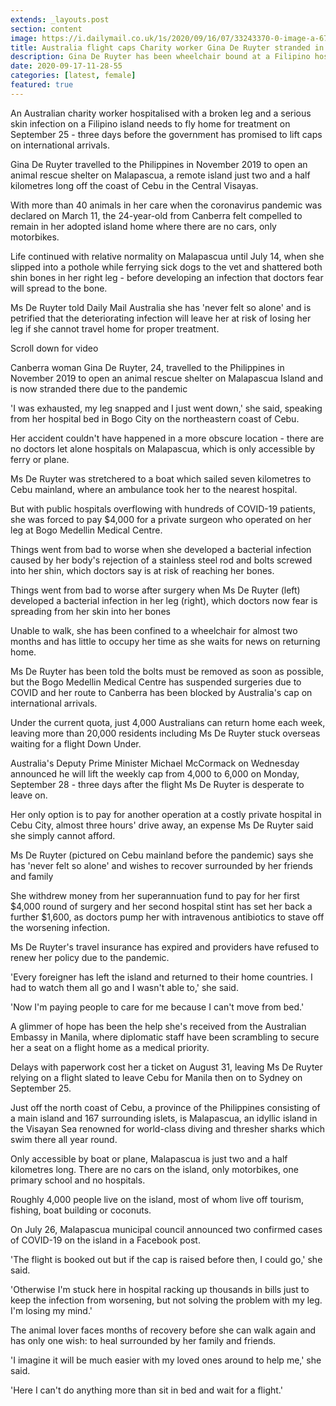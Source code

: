 ```yaml
---
extends: _layouts.post
section: content
image: https://i.dailymail.co.uk/1s/2020/09/16/07/33243370-0-image-a-67_1600238670574.jpg 
title: Australia flight caps Charity worker Gina De Ruyter stranded in the Philippines with skin infection 
description: Gina De Ruyter has been wheelchair bound at a Filipino hospital for two months. She needs to fly to Canberra for treatment but is locked out by the Australian governments caps on arrivals. 
date: 2020-09-17-11-28-55 
categories: [latest, female] 
featured: true 
--- 
```

An Australian charity worker hospitalised with a broken leg and a serious skin infection on a Filipino island needs to fly home for treatment on September 25 - three days before the government has promised to lift caps on international arrivals.

Gina De Ruyter travelled to the Philippines in November 2019 to open an animal rescue shelter on Malapascua, a remote island just two and a half kilometres long off the coast of Cebu in the Central Visayas.

With more than 40 animals in her care when the coronavirus pandemic was declared on March 11, the 24-year-old from Canberra felt compelled to remain in her adopted island home where there are no cars, only motorbikes.

Life continued with relative normality on Malapascua until July 14, when she slipped into a pothole while ferrying sick dogs to the vet and shattered both shin bones in her right leg - before developing an infection that doctors fear will spread to the bone.

Ms De Ruyter told Daily Mail Australia she has 'never felt so alone' and is petrified that the deteriorating infection will leave her at risk of losing her leg if she cannot travel home for proper treatment.

Scroll down for video

Canberra woman Gina De Ruyter, 24, travelled to the Philippines in November 2019 to open an animal rescue shelter on Malapascua Island and is now stranded there due to the pandemic

'I was exhausted, my leg snapped and I just went down,' she said, speaking from her hospital bed in Bogo City on the northeastern coast of Cebu.

Her accident couldn't have happened in a more obscure location - there are no doctors let alone hospitals on Malapascua, which is only accessible by ferry or plane.

Ms De Ruyter was stretchered to a boat which sailed seven kilometres to Cebu mainland, where an ambulance took her to the nearest hospital.

But with public hospitals overflowing with hundreds of COVID-19 patients, she was forced to pay $4,000 for a private surgeon who operated on her leg at Bogo Medellin Medical Centre.

Things went from bad to worse when she developed a bacterial infection caused by her body's rejection of a stainless steel rod and bolts screwed into her shin, which doctors say is at risk of reaching her bones. 

Things went from bad to worse after surgery when Ms De Ruyter (left) developed a bacterial infection in her leg (right), which doctors now fear is spreading from her skin into her bones

Unable to walk, she has been confined to a wheelchair for almost two months and has little to occupy her time as she waits for news on returning home.

Ms De Ruyter has been told the bolts must be removed as soon as possible, but the Bogo Medellin Medical Centre has suspended surgeries due to COVID and her route to Canberra has been blocked by Australia's cap on international arrivals.

Under the current quota, just 4,000 Australians can return home each week, leaving more than 20,000 residents including Ms De Ruyter stuck overseas waiting for a flight Down Under.

Australia's Deputy Prime Minister Michael McCormack on Wednesday announced he will lift the weekly cap from 4,000 to 6,000 on Monday, September 28 - three days after the flight Ms De Ruyter is desperate to leave on.

Her only option is to pay for another operation at a costly private hospital in Cebu City, almost three hours' drive away, an expense Ms De Ruyter said she simply cannot afford. 

Ms De Ruyter (pictured on Cebu mainland before the pandemic) says she has 'never felt so alone' and wishes to recover surrounded by her friends and family

She withdrew money from her superannuation fund to pay for her first $4,000 round of surgery and her second hospital stint has set her back a further $1,600, as doctors pump her with intravenous antibiotics to stave off the worsening infection. 

Ms De Ruyter's travel insurance has expired and providers have refused to renew her policy due to the pandemic.

'Every foreigner has left the island and returned to their home countries. I had to watch them all go and I wasn't able to,' she said.

'Now I'm paying people to care for me because I can't move from bed.'

A glimmer of hope has been the help she's received from the Australian Embassy in Manila, where diplomatic staff have been scrambling to secure her a seat on a flight home as a medical priority.

Delays with paperwork cost her a ticket on August 31, leaving Ms De Ruyter relying on a flight slated to leave Cebu for Manila then on to Sydney on September 25. 

Just off the north coast of Cebu, a province of the Philippines consisting of a main island and 167 surrounding islets, is Malapascua, an idyllic island in the Visayan Sea renowned for world-class diving and thresher sharks which swim there all year round.

Only accessible by boat or plane, Malapascua is just two and a half kilometres long. There are no cars on the island, only motorbikes, one primary school and no hospitals.

Roughly 4,000 people live on the island, most of whom live off tourism, fishing, boat building or coconuts.

On July 26, Malapascua municipal council announced two confirmed cases of COVID-19 on the island in a Facebook post.

'The flight is booked out but if the cap is raised before then, I could go,' she said. 

'Otherwise I'm stuck here in hospital racking up thousands in bills just to keep the infection from worsening, but not solving the problem with my leg. I'm losing my mind.' 

The animal lover faces months of recovery before she can walk again and has only one wish: to heal surrounded by her family and friends.

'I imagine it will be much easier with my loved ones around to help me,' she said.

'Here I can't do anything more than sit in bed and wait for a flight.'

